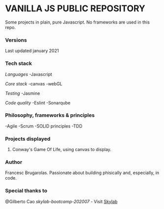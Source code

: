 VANILLA JS PUBLIC REPOSITORY
============================

Some projects in plain, pure Javascript. No frameworks are used in this repo.

### Versions

Last updated january 2021

### Tech stack

*Languages*
-Javascript

*Core stack*
-canvas
-webGL

*Testing*
-Jasmine

*Code quality*
-Eslint
-Sonarqube

### Philosophy, frameworks & principles

-Agile
-Scrum
-SOLID principles
-TDD

### Projects displayed

1. Conway's Game Of Life, using canvas to display.


### Author

Francesc Brugarolas. Passionate about building phisically and, especially, in code.

### Special thanks to

@Gilberto Cao
*skylab-bootcamp-202007* - Visit [Skylab](https://www.skylabcoders.com/es/)